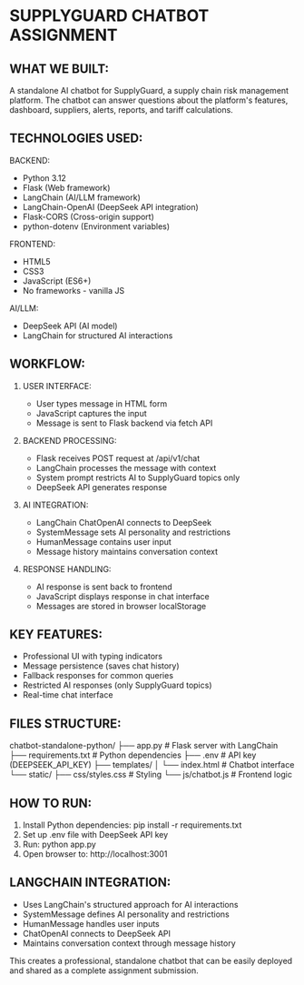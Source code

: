 SUPPLYGUARD CHATBOT ASSIGNMENT
================================

WHAT WE BUILT:
---------------
A standalone AI chatbot for SupplyGuard, a supply chain risk management platform. 
The chatbot can answer questions about the platform's features, dashboard, suppliers, 
alerts, reports, and tariff calculations.

TECHNOLOGIES USED:
------------------

BACKEND:
- Python 3.12
- Flask (Web framework)
- LangChain (AI/LLM framework)
- LangChain-OpenAI (DeepSeek API integration)
- Flask-CORS (Cross-origin support)
- python-dotenv (Environment variables)

FRONTEND:
- HTML5
- CSS3
- JavaScript (ES6+)
- No frameworks - vanilla JS

AI/LLM:
- DeepSeek API (AI model)
- LangChain for structured AI interactions

WORKFLOW:
----------

1. USER INTERFACE:
   - User types message in HTML form
   - JavaScript captures the input
   - Message is sent to Flask backend via fetch API

2. BACKEND PROCESSING:
   - Flask receives POST request at /api/v1/chat
   - LangChain processes the message with context
   - System prompt restricts AI to SupplyGuard topics only
   - DeepSeek API generates response

3. AI INTEGRATION:
   - LangChain ChatOpenAI connects to DeepSeek
   - SystemMessage sets AI personality and restrictions
   - HumanMessage contains user input
   - Message history maintains conversation context

4. RESPONSE HANDLING:
   - AI response is sent back to frontend
   - JavaScript displays response in chat interface
   - Messages are stored in browser localStorage

KEY FEATURES:
-------------
- Professional UI with typing indicators
- Message persistence (saves chat history)
- Fallback responses for common queries
- Restricted AI responses (only SupplyGuard topics)
- Real-time chat interface

FILES STRUCTURE:
----------------
chatbot-standalone-python/
├── app.py                 # Flask server with LangChain
├── requirements.txt       # Python dependencies
├── .env                  # API key (DEEPSEEK_API_KEY)
├── templates/
│   └── index.html        # Chatbot interface
└── static/
    ├── css/styles.css    # Styling
    └── js/chatbot.js     # Frontend logic

HOW TO RUN:
-----------
1. Install Python dependencies: pip install -r requirements.txt
2. Set up .env file with DeepSeek API key
3. Run: python app.py
4. Open browser to: http://localhost:3001

LANGCHAIN INTEGRATION:
---------------------
- Uses LangChain's structured approach for AI interactions
- SystemMessage defines AI personality and restrictions
- HumanMessage handles user inputs
- ChatOpenAI connects to DeepSeek API
- Maintains conversation context through message history

This creates a professional, standalone chatbot that can be easily deployed 
and shared as a complete assignment submission. 

